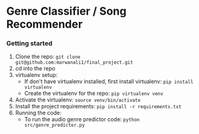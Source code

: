 # Genre Classifier / Song Recommender

### Getting started

1. Clone the repo: `git clone git@github.com:marwanali1/final_project.git`
2. cd into the repo
3. virtualenv setup:
    * If don't have virtualenv installed, first install virtualenv: `pip install virtualenv`
    * Create the virtualenv for the repo: `pip virtualenv venv`
4. Activate the virtualenv: `source venv/bin/activate`
5. Install the project requirements: `pip install -r requirements.txt`
6. Running the code:
    * To run the audio genre predictor code: `python src/genre_predictor.py`